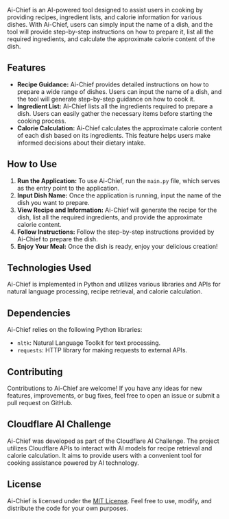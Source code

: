 <p>
    Ai-Chief is an AI-powered tool designed to assist users in cooking by providing recipes, ingredient lists, and calorie information for various dishes. With Ai-Chief, users can simply input the name of a dish, and the tool will provide step-by-step instructions on how to prepare it, list all the required ingredients, and calculate the approximate calorie content of the dish.
  </p>

  <h2>Features</h2>
  <ul>
    <li><strong>Recipe Guidance:</strong> Ai-Chief provides detailed instructions on how to prepare a wide range of dishes. Users can input the name of a dish, and the tool will generate step-by-step guidance on how to cook it.</li>
    <li><strong>Ingredient List:</strong> Ai-Chief lists all the ingredients required to prepare a dish. Users can easily gather the necessary items before starting the cooking process.</li>
    <li><strong>Calorie Calculation:</strong> Ai-Chief calculates the approximate calorie content of each dish based on its ingredients. This feature helps users make informed decisions about their dietary intake.</li>
  </ul>

  <h2>How to Use</h2>
  <ol>
    <li><strong>Run the Application:</strong> To use Ai-Chief, run the <code>main.py</code> file, which serves as the entry point to the application.</li>
    <li><strong>Input Dish Name:</strong> Once the application is running, input the name of the dish you want to prepare.</li>
    <li><strong>View Recipe and Information:</strong> Ai-Chief will generate the recipe for the dish, list all the required ingredients, and provide the approximate calorie content.</li>
    <li><strong>Follow Instructions:</strong> Follow the step-by-step instructions provided by Ai-Chief to prepare the dish.</li>
    <li><strong>Enjoy Your Meal:</strong> Once the dish is ready, enjoy your delicious creation!</li>
  </ol>

  <h2>Technologies Used</h2>
  <p>
    Ai-Chief is implemented in Python and utilizes various libraries and APIs for natural language processing, recipe retrieval, and calorie calculation.
  </p>

  <h2>Dependencies</h2>
  <p>
    Ai-Chief relies on the following Python libraries:
  </p>
  <ul>
    <li><code>nltk</code>: Natural Language Toolkit for text processing.</li>
    <li><code>requests</code>: HTTP library for making requests to external APIs.</li>
    <!-- Add any other dependencies here -->
  </ul>

  <h2>Contributing</h2>
  <p>
    Contributions to Ai-Chief are welcome! If you have any ideas for new features, improvements, or bug fixes, feel free to open an issue or submit a pull request on GitHub.
  </p>
  <h2>Cloudflare AI Challenge</h2>
  <p>
    Ai-Chief was developed as part of the Cloudflare AI Challenge. The project utilizes Cloudflare APIs to interact with AI models for recipe retrieval and calorie calculation. It aims to provide users with a convenient tool for cooking assistance powered by AI technology.
  </p>
  <h2>License</h2>
  <p>
    Ai-Chief is licensed under the <a href="LICENSE">MIT License</a>. Feel free to use, modify, and distribute the code for your own purposes.
  </p>
